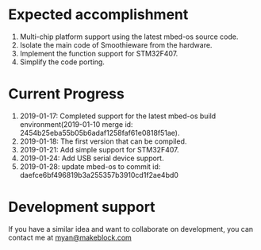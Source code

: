 # Expected accomplishment #

1. Multi-chip platform support using the latest mbed-os source code.
2. Isolate the main code of Smoothieware from the hardware.
3. Implement the function support for STM32F407.
4. Simplify the code porting.

# Current Progress #

1. 2019-01-17: Completed support for the latest mbed-os build environment(2019-01-10 merge id: 2454b25eba55b05b6adaf1258faf61e0818f51ae).
2. 2019-01-18: The first version that can be compiled.
3. 2019-01-21: Add simple support for STM32F407.
4. 2019-01-24: Add USB serial device support.
5. 2019-01-28: update mbed-os to commit id: daefce6bf496819b3a255357b3910cd1f2ae4bd0

# Development support #

If you have a similar idea and want to collaborate on development, you can contact me at myan@makeblock.com
